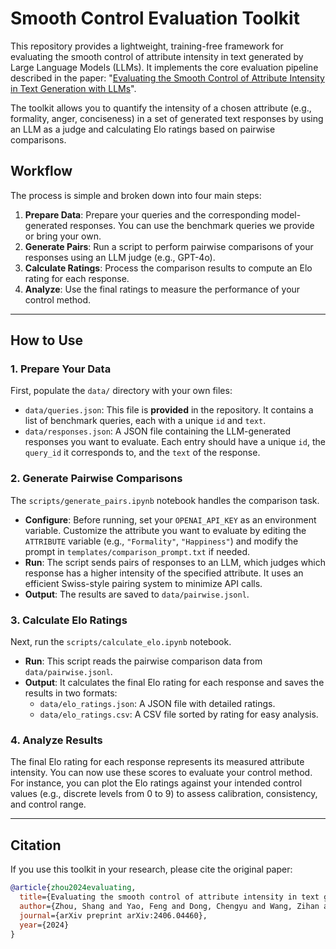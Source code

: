 # Smooth Control Evaluation Toolkit

This repository provides a lightweight, training-free framework for evaluating the smooth control of attribute intensity in text generated by Large Language Models (LLMs). It implements the core evaluation pipeline described in the paper: "[Evaluating the Smooth Control of Attribute Intensity in Text Generation with LLMs](https://arxiv.org/abs/2406.04460)".

The toolkit allows you to quantify the intensity of a chosen attribute (e.g., formality, anger, conciseness) in a set of generated text responses by using an LLM as a judge and calculating Elo ratings based on pairwise comparisons.

## Workflow

The process is simple and broken down into four main steps:

1.  **Prepare Data**: Prepare your queries and the corresponding model-generated responses. You can use the benchmark queries we provide or bring your own.
2.  **Generate Pairs**: Run a script to perform pairwise comparisons of your responses using an LLM judge (e.g., GPT-4o).
3.  **Calculate Ratings**: Process the comparison results to compute an Elo rating for each response.
4.  **Analyze**: Use the final ratings to measure the performance of your control method.

-----

## How to Use

### 1\. Prepare Your Data

First, populate the `data/` directory with your own files:

  * `data/queries.json`: This file is **provided** in the repository. It contains a list of benchmark queries, each with a unique `id` and `text`.
  * `data/responses.json`: A JSON file containing the LLM-generated responses you want to evaluate. Each entry should have a unique `id`, the `query_id` it corresponds to, and the `text` of the response.

### 2\. Generate Pairwise Comparisons

The `scripts/generate_pairs.ipynb` notebook handles the comparison task.

  * **Configure**: Before running, set your `OPENAI_API_KEY` as an environment variable. Customize the attribute you want to evaluate by editing the `ATTRIBUTE` variable (e.g., `"Formality"`, `"Happiness"`) and modify the prompt in `templates/comparison_prompt.txt` if needed.
  * **Run**: The script sends pairs of responses to an LLM, which judges which response has a higher intensity of the specified attribute. It uses an efficient Swiss-style pairing system to minimize API calls.
  * **Output**: The results are saved to `data/pairwise.jsonl`.

### 3\. Calculate Elo Ratings

Next, run the `scripts/calculate_elo.ipynb` notebook.

  * **Run**: This script reads the pairwise comparison data from `data/pairwise.jsonl`.
  * **Output**: It calculates the final Elo rating for each response and saves the results in two formats:
      * `data/elo_ratings.json`: A JSON file with detailed ratings.
      * `data/elo_ratings.csv`: A CSV file sorted by rating for easy analysis.

### 4\. Analyze Results

The final Elo rating for each response represents its measured attribute intensity. You can now use these scores to evaluate your control method. For instance, you can plot the Elo ratings against your intended control values (e.g., discrete levels from 0 to 9) to assess calibration, consistency, and control range.

-----

## Citation

If you use this toolkit in your research, please cite the original paper:

```bibtex
@article{zhou2024evaluating,
  title={Evaluating the smooth control of attribute intensity in text generation with LLMs},
  author={Zhou, Shang and Yao, Feng and Dong, Chengyu and Wang, Zihan and Shang, Jingbo},
  journal={arXiv preprint arXiv:2406.04460},
  year={2024}
}
```